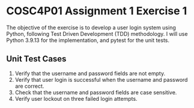 # COSC4P01 Assignment 1 Exercise 1

The objective of the exercise is to develop a user login system using Python, following Test Driven Development (TDD) methodology. I will use Python 3.9.13 for the implementation, and pytest for the unit tests.

## Unit Test Cases

1. Verify that the username and password fields are not empty.
2. Verify that user login is successful when the username and password are correct.
3. Check that the username and password fields are case sensitive.
4. Verify user lockout on three failed login attempts.